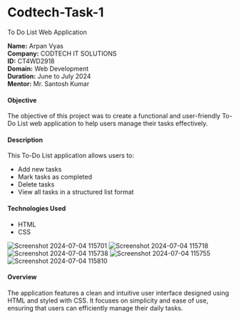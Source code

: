 # Codtech-Task-1
To Do List Web Application

**Name:** Arpan Vyas  
**Company:** CODTECH IT SOLUTIONS  
**ID:** CT4WD2918  
**Domain:** Web Development  
**Duration:** June to July 2024  
**Mentor:** Mr. Santosh Kumar

#### Objective
The objective of this project was to create a functional and user-friendly To-Do List web application to help users manage their tasks effectively.

#### Description
This To-Do List application allows users to:
- Add new tasks
- Mark tasks as completed
- Delete tasks
- View all tasks in a structured list format

#### Technologies Used
- HTML
- CSS

![Screenshot 2024-07-04 115701](https://github.com/vyasarpan23/Codtech-Task-1/assets/174682306/9f5356fa-c56f-46e9-9fe1-7f6cba8faa17)
![Screenshot 2024-07-04 115718](https://github.com/vyasarpan23/Codtech-Task-1/assets/174682306/22be96cf-8e80-4ac2-8cd9-ee9d6610c9ff)
![Screenshot 2024-07-04 115738](https://github.com/vyasarpan23/Codtech-Task-1/assets/174682306/bac4bb0f-1263-4ff9-b533-051fd95f118f)
![Screenshot 2024-07-04 115755](https://github.com/vyasarpan23/Codtech-Task-1/assets/174682306/42004fe8-1f97-40bb-8f98-be948593a6f5)
![Screenshot 2024-07-04 115810](https://github.com/vyasarpan23/Codtech-Task-1/assets/174682306/f8895174-30a5-4433-96cb-8a14d20ba334)






  

#### Overview
The application features a clean and intuitive user interface designed using HTML and styled with CSS. It focuses on simplicity and ease of use, ensuring that users can efficiently manage their daily tasks.



